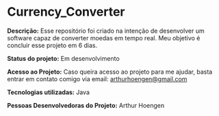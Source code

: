 # Currency_Converter

**Descrição:** Esse repositório foi criado na intenção de desenvolver um software capaz de converter moedas em tempo real. Meu objetivo é concluir esse projeto em 6 dias.

**Status do projeto:** Em desenvolvimento

**Acesso ao Projeto:** Caso queira acesso ao projeto para me ajudar, basta entrar em contato comigo via email: arthurhoengen@gmail.com

**Tecnologias utilizadas:** Java

**Pessoas Desenvolvedoras do Projeto:** Arthur Hoengen

